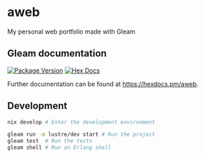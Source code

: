 # aweb
My personal web portfolio made with Gleam


## Gleam documentation

[![Package Version](https://img.shields.io/hexpm/v/aweb)](https://hex.pm/packages/aweb)
[![Hex Docs](https://img.shields.io/badge/hex-docs-ffaff3)](https://hexdocs.pm/aweb/)

Further documentation can be found at <https://hexdocs.pm/aweb>.

## Development

```sh
nix develop # Enter the development environment

gleam run -m lustre/dev start # Run the project
gleam test  # Run the tests
gleam shell # Run an Erlang shell
```
